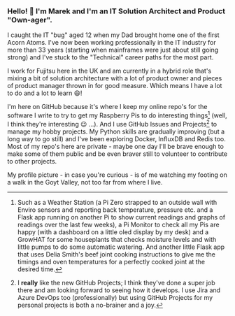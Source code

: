 ### Hello! 👋  I'm Marek and I'm an IT Solution Architect and Product "Own-ager".

I caught the IT "bug" aged 12 when my Dad brought home one of the first Acorn Atoms. I've now been working professionally in the IT industry for more than 33 years (starting when mainframes were just about still going strong) and I've stuck to the "Technical" career paths for the most part.

I work for Fujitsu here in the UK and am currently in a hybrid role that's mixing a bit of solution architecture with a lot of product owner and pieces of product manager thrown in for good measure. Which means I have a lot to do and a lot to learn :smile:!

I'm here on GitHub because it's where I keep my online repo's for the software I write to try to get my Raspberry Pis to do interesting things[^1] (well, I think they're interesting :wink: ...). And I use GitHub Issues and Projects[^2] to manage my hobby projects. My Python skills are gradually improving (but a long way to go still) and I've been exploring Docker, InfluxDB and Redis too. Most of my repo's here are private - maybe one day I'll be brave enough to make some of them public and be even braver still to volunteer to contribute to other projects.

My profile picture - in case you're curious - is of me watching my footing on a walk in the Goyt Valley, not too far from where I live.

[^1]: Such as a Weather Station (a Pi Zero strapped to an outside wall with Enviro sensors and reporting back temperature, pressure etc. and a Flask app running on another Pi to show current readings and graphs of readings over the last few weeks), a Pi Monitor to check all my Pis are happy (with a dashboard on a little oled display by my desk) and a GrowHAT for some houseplants that checks moisture levels and with little pumps to do some automatic watering. And another little Flask app that uses Delia Smith's beef joint cooking instructions to give me the timings and oven temperatures for a perfectly cooked joint at the desired time.

[^2]: I **really** like the new GitHub Projects; I think they've done a super job there and am looking forward to seeing how it develops. I use Jira and Azure DevOps too (professionally) but using GitHub Projects for my personal projects is both a no-brainer and a joy.


<!--
**marekwolski/marekwolski** is a ✨ _special_ ✨ repository because its `README.md` (this file) appears on your GitHub profile.

Here are some ideas to get you started:

- 🔭 I’m currently working on ...
- 🌱 I’m currently learning ...
- 👯 I’m looking to collaborate on ...
- 🤔 I’m looking for help with ...
- 💬 Ask me about ...
- 📫 How to reach me: ...
- 😄 Pronouns: ...
- ⚡ Fun fact: ...
-->
